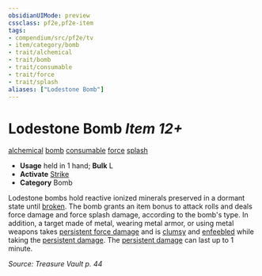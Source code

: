```yaml
---
obsidianUIMode: preview
cssclass: pf2e,pf2e-item
tags:
- compendium/src/pf2e/tv
- item/category/bomb
- trait/alchemical
- trait/bomb
- trait/consumable
- trait/force
- trait/splash
aliases: ["Lodestone Bomb"]
---
```

# Lodestone Bomb *Item 12+*  
[alchemical](rules/traits/alchemical.md)  [bomb](rules/traits/bomb.md)  [consumable](rules/traits/consumable.md)  [force](rules/traits/force.md)  [splash](rules/traits/splash.md)  

- **Usage** held in 1 hand; **Bulk** L
- **Activate** [Strike](rules/actions/strike.md)
- **Category** Bomb

Lodestone bombs hold reactive ionized minerals preserved in a dormant state until [broken](rules/conditions.md#Broken). The bomb grants an item bonus to attack rolls and deals force damage and force splash damage, according to the bomb's type. In addition, a target made of metal, wearing metal armor, or using metal weapons takes [persistent force damage](rules/conditions.md#Persistent%20Damage) and is [clumsy](rules/conditions.md#Clumsy) and [enfeebled](rules/conditions.md#Enfeebled) while taking the [persistent damage](rules/conditions.md#Persistent%20Damage). The [persistent damage](rules/conditions.md#Persistent%20Damage) can last up to 1 minute.

*Source: Treasure Vault p. 44*